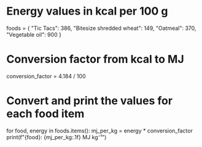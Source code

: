 # Energy values in kcal per 100 g
foods = {
    "Tic Tacs": 386,
    "Bitesize shredded wheat": 149,
    "Oatmeal": 370,
    "Vegetable oil": 900
}

# Conversion factor from kcal to MJ
conversion_factor = 4.184 / 100

# Convert and print the values for each food item
for food, energy in foods.items():
    mj_per_kg = energy * conversion_factor
    print(f"{food}: {mj_per_kg:.1f} MJ kg⁻¹")
